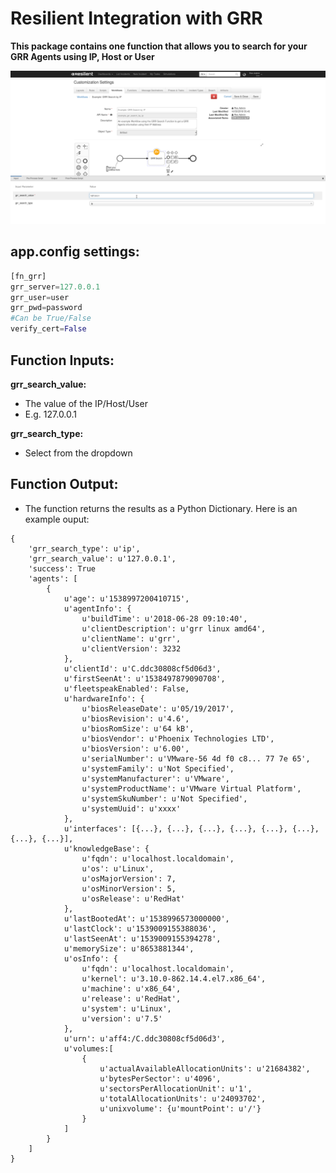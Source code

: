 # Resilient Integration with GRR
**This package contains one function that allows you to search for your GRR Agents using IP, Host or User**

 ![screenshot](./screenshots/fn_grr_snap_1.png)


## app.config settings:
```python
[fn_grr]
grr_server=127.0.0.1
grr_user=user
grr_pwd=password
#Can be True/False
verify_cert=False
```

## Function Inputs:
**grr_search_value:**
* The value of the IP/Host/User
* E.g. 127.0.0.1

**grr_search_type:**
* Select from the dropdown

## Function Output:
* The function returns the results as a Python Dictionary. Here is an example ouput:
```
{   
    'grr_search_type': u'ip',
    'grr_search_value': u'127.0.0.1',
    'success': True
    'agents': [
        {
            u'age': u'1538997200410715',
            u'agentInfo': {
                u'buildTime': u'2018-06-28 09:10:40',
                u'clientDescription': u'grr linux amd64',
                u'clientName': u'grr',
                u'clientVersion': 3232
            },
            u'clientId': u'C.ddc30808cf5d06d3',
            u'firstSeenAt': u'1538497879090708',
            u'fleetspeakEnabled': False,
            u'hardwareInfo': {
                u'biosReleaseDate': u'05/19/2017',
                u'biosRevision': u'4.6',
                u'biosRomSize': u'64 kB',
                u'biosVendor': u'Phoenix Technologies LTD',
                u'biosVersion': u'6.00',
                u'serialNumber': u'VMware-56 4d f0 c8... 77 7e 65',
                u'systemFamily': u'Not Specified',
                u'systemManufacturer': u'VMware',
                u'systemProductName': u'VMware Virtual Platform',
                u'systemSkuNumber': u'Not Specified',
                u'systemUuid': u'xxxx'
            },
            u'interfaces': [{...}, {...}, {...}, {...}, {...}, {...}, {...}, {...}],
            u'knowledgeBase': {
                u'fqdn': u'localhost.localdomain',
                u'os': u'Linux',
                u'osMajorVersion': 7,
                u'osMinorVersion': 5,
                u'osRelease': u'RedHat'
            }, 
            u'lastBootedAt': u'1538996573000000',
            u'lastClock': u'1539009155388036',
            u'lastSeenAt': u'1539009155394278',
            u'memorySize': u'8653881344',
            u'osInfo': {
                u'fqdn': u'localhost.localdomain',
                u'kernel': u'3.10.0-862.14.4.el7.x86_64',
                u'machine': u'x86_64',
                u'release': u'RedHat',
                u'system': u'Linux',
                u'version': u'7.5'
            },
            u'urn': u'aff4:/C.ddc30808cf5d06d3',
            u'volumes:[
                {
                    u'actualAvailableAllocationUnits': u'21684382',
                    u'bytesPerSector': u'4096',
                    u'sectorsPerAllocationUnit': u'1',
                    u'totalAllocationUnits': u'24093702',
                    u'unixvolume': {u'mountPoint': u'/'}
                }
            ]
        }
    ]
}

```